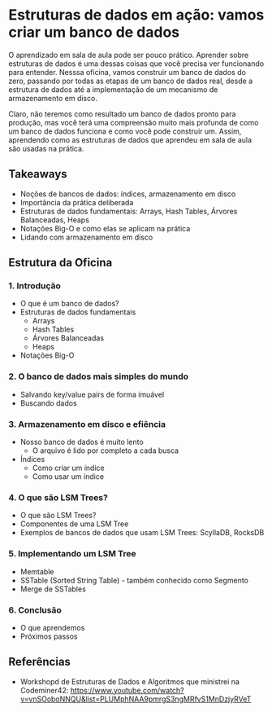 # Estruturas de dados em ação: vamos criar um banco de dados

O aprendizado em sala de aula pode ser pouco prático. Aprender sobre estruturas de dados é uma dessas
coisas que você precisa ver funcionando para entender. Nesssa oficina, vamos construir um banco de dados do zero,
passando por todas as etapas de um banco de dados real, desde a estrutura de dados até a implementação de um mecanismo
de armazenamento em disco.

Claro, não teremos como resultado um banco de dados pronto para produção, mas você terá uma compreensão muito mais
profunda de como um banco de dados funciona e como você pode construir um. Assim, aprendendo como as estruturas de dados
que aprendeu em sala de aula são usadas na prática.

## Takeaways

- Noções de bancos de dados: índices, armazenamento em disco
- Importância da prática deliberada
- Estruturas de dados fundamentais: Arrays, Hash Tables, Árvores Balanceadas, Heaps
- Notações Big-O e como elas se aplicam na prática
- Lidando com armazenamento em disco

## Estrutura da Oficina

### 1. Introdução

- O que é um banco de dados?
- Estruturas de dados fundamentais
    - Arrays
    - Hash Tables
    - Árvores Balanceadas
    - Heaps
- Notações Big-O

### 2. O banco de dados mais simples do mundo

- Salvando key/value pairs de forma imuável
- Buscando dados

### 3. Armazenamento em disco e efiência

- Nosso banco de dados é muito lento
    - O arquivo é lido por completo a cada busca
- Índices
    - Como criar um índice
    - Como usar um índice

### 4. O que são LSM Trees?

- O que são LSM Trees?
- Componentes de uma LSM Tree
- Exemplos de bancos de dados que usam LSM Trees: ScyllaDB, RocksDB

### 5. Implementando um LSM Tree

- Memtable
- SSTable (Sorted String Table) - também conhecido como Segmento
- Merge de SSTables

### 6. Conclusão

- O que aprendemos
- Próximos passos

## Referências

- Workshopd de Estruturas de Dados e Algoritmos que ministrei na Codeminer42: https://www.youtube.com/watch?v=vnSOoboNNQU&list=PLUMphNAA9pmrgS3ngMRfvS1MnDzjyRVeT
